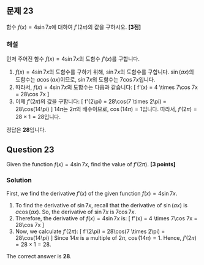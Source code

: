 

## 문제 23
함수 $f(x) = 4\sin 7x$에 대하여 $f'(2\pi)$의 값을 구하시오. **[3점]**

### 해설
먼저 주어진 함수 $f(x) = 4\sin 7x$의 도함수 $f'(x)$를 구합니다.

1. $f(x) = 4\sin 7x$의 도함수를 구하기 위해, $\sin 7x$의 도함수를 구합니다. $\sin(ax)$의 도함수는 $a\cos(ax)$이므로, $\sin 7x$의 도함수는 $7\cos 7x$입니다.
2. 따라서, $f(x) = 4\sin 7x$의 도함수는 다음과 같습니다:
   \[
   f'(x) = 4 \times 7\cos 7x = 28\cos 7x
   \]
3. 이제 $f'(2\pi)$의 값을 구합니다:
   \[
   f'(2\pi) = 28\cos(7 \times 2\pi) = 28\cos(14\pi)
   \]
   $14\pi$는 $2\pi$의 배수이므로, $\cos(14\pi) = 1$입니다.
   따라서, $f'(2\pi) = 28 \times 1 = 28$입니다.

정답은 **28**입니다.

## Question 23
Given the function $f(x) = 4\sin 7x$, find the value of $f'(2\pi)$. **[3 points]**

### Solution
First, we find the derivative $f'(x)$ of the given function $f(x) = 4\sin 7x$.

1. To find the derivative of $\sin 7x$, recall that the derivative of $\sin(ax)$ is $a\cos(ax)$. So, the derivative of $\sin 7x$ is $7\cos 7x$.
2. Therefore, the derivative of $f(x) = 4\sin 7x$ is:
   \[
   f'(x) = 4 \times 7\cos 7x = 28\cos 7x
   \]
3. Now, we calculate $f'(2\pi)$:
   \[
   f'(2\pi) = 28\cos(7 \times 2\pi) = 28\cos(14\pi)
   \]
   Since $14\pi$ is a multiple of $2\pi$, $\cos(14\pi) = 1$.
   Hence, $f'(2\pi) = 28 \times 1 = 28$.

The correct answer is **28**.